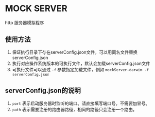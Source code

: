 # MOCK SERVER

http 服务器模拟程序

## 使用方法

1. 保证执行目录下存在serverConfig.json文件，可以用同名文件替换serverConfig.json
1. 执行对应操作系统版本的可执行文件，默认会加载serverConfig.json文件
1. 可执行文件可以通过 `-f` 参数指定加载文件，例如 `mockServer-darwin -f serverConfig.json`

## serverConfig.json的说明

1. `port` 表示启动服务器时监听的端口。请直接填写端口号，不需要加冒号。
1. `path` 表示需要注册的路由器路径，相同的路径只会注册一个路由。